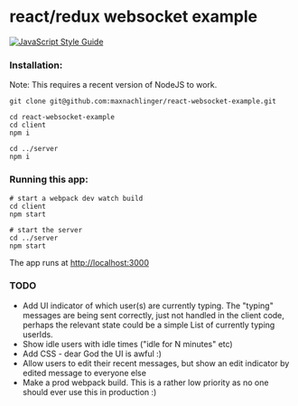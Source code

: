 # react/redux websocket example

[![JavaScript Style Guide](https://img.shields.io/badge/code%20style-standard-brightgreen.svg)](http://standardjs.com/)

### Installation:
Note: This requires a recent version of NodeJS to work.
```shell
git clone git@github.com:maxnachlinger/react-websocket-example.git

cd react-websocket-example
cd client
npm i

cd ../server
npm i
```

### Running this app:
```shell
# start a webpack dev watch build
cd client
npm start

# start the server
cd ../server
npm start
```
The app runs at [http://localhost:3000](http://localhost:3000)

### TODO
- Add UI indicator of which user(s) are currently typing. The "typing" messages are being sent correctly, just not handled in the client code, perhaps the relevant state could be a simple List of currently typing userIds.
- Show idle users with idle times ("idle for N minutes" etc)
- Add CSS - dear God the UI is awful :)
- Allow users to edit their recent messages, but show an edit indicator by edited message to everyone else
- Make a prod webpack build. This is a rather low priority as no one should ever use this in production :)
